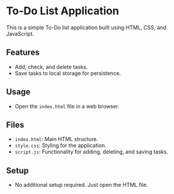 # To-Do List Application
This is a simple To-Do list application built using HTML, CSS, and JavaScript.

## Features
- Add, check, and delete tasks.
- Save tasks to local storage for persistence.

## Usage
- Open the `index.html` file in a web browser.

## Files
- `index.html`: Main HTML structure.
- `style.css`: Styling for the application.
- `script.js`: Functionality for adding, deleting, and saving tasks.

## Setup
- No additional setup required. Just open the HTML file.
